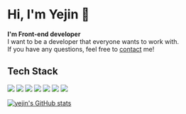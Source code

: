 # Hi, I'm Yejin 👋

<div>
  <b>I'm Front-end developer</b><br/>
  I want to be a developer that everyone wants to work with. <br/>
  If you have any questions, feel free to <a href="mailto:yejine2@naver.com" target="_blank">contact</a> me! <br/>
</div>

## Tech Stack
<p>
  <img src="https://img.shields.io/badge/HTML5-E34F26?style=flat-square&logo=HTML5&logoColor=white"/>
  <img src="https://img.shields.io/badge/CSS3-1572B6?style=flat-square&logo=CSS3&3logoColor=white"/>
  <img src="https://img.shields.io/badge/JavaScript-F7DF1E?style=flat-square&logo=JavaScript&logoColor=white"/>
  <img src="https://img.shields.io/badge/TypeScript-3178C6?style=flat-square&logo=TypeScript&logoColor=white"/>
  <img src="https://img.shields.io/badge/React-61DAFB?style=flat-square&logo=React&logoColor=white"/>
  <img src="https://img.shields.io/badge/redux-%23593d88.svg?style=flat-square&logo=redux&logoColor=white"/>
  <img src="https://img.shields.io/badge/styled_components-DB7093?style=flat-square&logo=styled-components&logoColor=white"/>
</p>

[![yejin's GitHub stats](https://github-readme-stats.vercel.app/api?username=yejine2&hide=contribs&count_private=true&show_icons=true&theme=default&include_all_commits=true)](https://github.com/yejine2/github-readme-stats)
  

